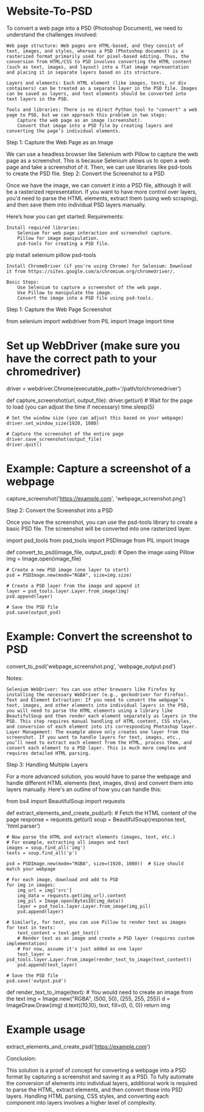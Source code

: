 # Website-To-PSD
To convert a web page into a PSD (Photoshop Document), we need to understand the challenges involved:

    Web page structure: Web pages are HTML-based, and they consist of text, images, and styles, whereas a PSD (Photoshop document) is a rasterized format primarily used for pixel-based editing. Thus, the conversion from HTML/CSS to PSD involves converting the HTML content (such as text, images, and layout) into a flat image representation and placing it in separate layers based on its structure.

    Layers and elements: Each HTML element (like images, texts, or div containers) can be treated as a separate layer in the PSD file. Images can be saved as layers, and text elements should be converted into text layers in the PSD.

    Tools and libraries: There is no direct Python tool to "convert" a web page to PSD, but we can approach this problem in two steps:
        Capture the web page as an image (screenshot).
        Convert that image into a PSD file by creating layers and converting the page’s individual elements.

Step 1: Capture the Web Page as an Image

We can use a headless browser like Selenium with Pillow to capture the web page as a screenshot. This is because Selenium allows us to open a web page and take a screenshot of it. Then, we can use libraries like psd-tools to create the PSD file.
Step 2: Convert the Screenshot to a PSD

Once we have the image, we can convert it into a PSD file, although it will be a rasterized representation. If you want to have more control over layers, you'd need to parse the HTML elements, extract them (using web scraping), and then save them into individual PSD layers manually.

Here’s how you can get started:
Requirements:

    Install required libraries:
        Selenium for web page interaction and screenshot capture.
        Pillow for image manipulation.
        psd-tools for creating a PSD file.

pip install selenium pillow psd-tools

    Install ChromeDriver (if you're using Chrome) for Selenium: Download it from https://sites.google.com/a/chromium.org/chromedriver/.

    Basic Steps:
        Use Selenium to capture a screenshot of the web page.
        Use Pillow to manipulate the image.
        Convert the image into a PSD file using psd-tools.

Step 1: Capture the Web Page Screenshot

from selenium import webdriver
from PIL import Image
import time

# Set up WebDriver (make sure you have the correct path to your chromedriver)
driver = webdriver.Chrome(executable_path='/path/to/chromedriver')

def capture_screenshot(url, output_file):
    driver.get(url)
    # Wait for the page to load (you can adjust the time if necessary)
    time.sleep(5)
    
    # Set the window size (you can adjust this based on your webpage)
    driver.set_window_size(1920, 1080)
    
    # Capture the screenshot of the entire page
    driver.save_screenshot(output_file)
    driver.quit()

# Example: Capture a screenshot of a webpage
capture_screenshot('https://example.com', 'webpage_screenshot.png')

Step 2: Convert the Screenshot into a PSD

Once you have the screenshot, you can use the psd-tools library to create a basic PSD file. The screenshot will be converted into one rasterized layer.

import psd_tools
from psd_tools import PSDImage
from PIL import Image

def convert_to_psd(image_file, output_psd):
    # Open the image using Pillow
    img = Image.open(image_file)
    
    # Create a new PSD image (one layer to start)
    psd = PSDImage.new(mode="RGBA", size=img.size)

    # Create a PSD layer from the image and append it
    layer = psd_tools.layer.Layer.from_image(img)
    psd.append(layer)

    # Save the PSD file
    psd.save(output_psd)

# Example: Convert the screenshot to PSD
convert_to_psd('webpage_screenshot.png', 'webpage_output.psd')

Notes:

    Selenium WebDriver: You can use other browsers like Firefox by installing the necessary WebDriver (e.g., geckodriver for Firefox).
    Text and Element Extraction: If you need to convert the webpage’s text, images, and other elements into individual layers in the PSD, you will need to parse the HTML elements using a library like BeautifulSoup and then render each element separately as layers in the PSD. This step requires manual handling of HTML content, CSS styles, and conversion of each element into its corresponding Photoshop layer.
    Layer Management: The example above only creates one layer from the screenshot. If you want to handle layers for text, images, etc., you’ll need to extract each element from the HTML, process them, and convert each element to a PSD layer. This is much more complex and requires detailed HTML parsing.

Step 3: Handling Multiple Layers

For a more advanced solution, you would have to parse the webpage and handle different HTML elements (text, images, divs) and convert them into layers manually. Here's an outline of how you can handle this:

from bs4 import BeautifulSoup
import requests

def extract_elements_and_create_psd(url):
    # Fetch the HTML content of the page
    response = requests.get(url)
    soup = BeautifulSoup(response.text, 'html.parser')

    # Now parse the HTML and extract elements (images, text, etc.)
    # For example, extracting all images and text
    images = soup.find_all('img')
    texts = soup.find_all('p')

    psd = PSDImage.new(mode="RGBA", size=(1920, 1080))  # Size should match your webpage

    # For each image, download and add to PSD
    for img in images:
        img_url = img['src']
        img_data = requests.get(img_url).content
        img_pil = Image.open(BytesIO(img_data))
        layer = psd_tools.layer.Layer.from_image(img_pil)
        psd.append(layer)
    
    # Similarly, for text, you can use Pillow to render text as images
    for text in texts:
        text_content = text.get_text()
        # Render text as an image and create a PSD layer (requires custom implementation)
        # For now, assume it's just added as one layer
        text_layer = psd_tools.layer.Layer.from_image(render_text_to_image(text_content))
        psd.append(text_layer)

    # Save the PSD file
    psd.save('output.psd')

def render_text_to_image(text):
    # You would need to create an image from the text
    img = Image.new("RGBA", (500, 50), (255, 255, 255))
    d = ImageDraw.Draw(img)
    d.text((10,10), text, fill=(0, 0, 0))
    return img

# Example usage
extract_elements_and_create_psd('https://example.com')

Conclusion:

This solution is a proof of concept for converting a webpage into a PSD format by capturing a screenshot and saving it as a PSD. To fully automate the conversion of elements into individual layers, additional work is required to parse the HTML, extract elements, and then convert those into PSD layers. Handling HTML parsing, CSS styles, and converting each component into layers involves a higher level of complexity.
